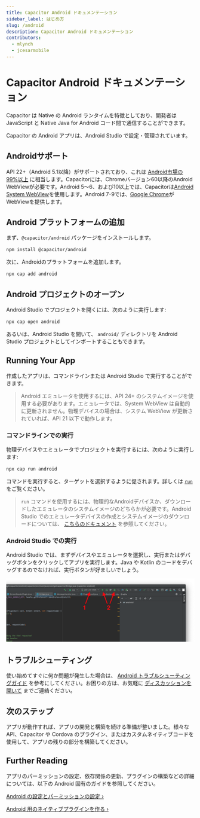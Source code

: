 ```yaml
---
title: Capacitor Android ドキュメンテーション
sidebar_label: はじめ方
slug: /android
description: Capacitor Android ドキュメンテーション
contributors:
  - mlynch
  - jcesarmobile
---
```


# Capacitor Android ドキュメンテーション

Capacitor は Native の Android ランタイムを特徴としており、開発者は JavaScript と Native Java for Android コード間で通信することができます。

Capacitor の Android アプリは、Android Studio で設定・管理されています。

## Androidサポート

API 22+（Android 5.1以降）がサポートされており、これは [Android市場の99%以上](https://gs.statcounter.com/android-version-market-share/mobile-tablet/worldwide) に相当します。Capacitorには、Chromeバージョン60以降のAndroid WebViewが必要です。Android 5～6、および10以上では、Capacitorは[Android System WebView](https://play.google.com/store/apps/details?id=com.google.android.webview)を使用します。Android 7-9では、[Google Chrome](https://play.google.com/store/apps/details?id=com.android.chrome)がWebViewを提供します。

## Android プラットフォームの追加

まず、`@capacitor/android` パッケージをインストールします。

```bash
npm install @capacitor/android
```

次に、Androidのプラットフォームを追加します。

```bash
npx cap add android
```

## Android プロジェクトのオープン

Android Studio でプロジェクトを開くには、次のように実行します:

```bash
npx cap open android
```

あるいは、Android Studio を開いて、 `android/` ディレクトリを Android Studio プロジェクトとしてインポートすることもできます。

## Running Your App

作成したアプリは、コマンドラインまたは Android Studio で実行することができます。

> Android エミュレータを使用するには、API 24+ のシステムイメージを使用する必要があります。エミュレータでは、System WebView は自動的に更新されません。物理デバイスの場合は、システム WebView が更新されていれば、API 21 以下で動作します。

### コマンドラインでの実行

物理デバイスやエミュレータでプロジェクトを実行するには、次のように実行します:

```bash
npx cap run android
```

コマンドを実行すると、ターゲットを選択するように促されます。詳しくは [`run`](/docs/cli/commands/run) をご覧ください。

> `run` コマンドを使用するには、物理的なAndroidデバイスか、ダウンロードしたエミュレータのシステムイメージのどちらかが必要です。Android Studio でのエミュレータデバイスの作成とシステムイメージのダウンロードについては、 [こちらのドキュメント](https://developer.android.com/studio/run/managing-avds) を参照してください。

### Android Studio での実行

Android Studio では、まずデバイスやエミュレータを選択し、実行またはデバッグボタンをクリックしてアプリを実行します。Java や Kotlin のコードをデバッグするのでなければ、実行ボタンが好ましいでしょう。

![Running App](../../../static/img/v6/docs/android/running.png)

## トラブルシューティング

使い始めてすぐに何か問題が発生した場合は、 [Android トラブルシューティングガイド](/docs/android/troubleshooting) を参考にしてください。お困りの方は、お気軽に [ディスカッションを開いて](https://github.com/ionic-team/capacitor/discussions/) までご連絡ください。

## 次のステップ

アプリが動作すれば、アプリの開発と構築を続ける準備が整いました。様々な API、Capacitor や Cordova のプラグイン、またはカスタムネイティブコードを使用して、アプリの残りの部分を構築してください。

## Further Reading

アプリのパーミッションの設定、依存関係の更新、プラグインの構築などの詳細については、以下の Android 固有のガイドを参照してください。

[Android の設定とパーミッションの設定 &#8250;](/docs/android/configuration)

[Android 用のネイティブプラグインを作る &#8250;](/docs/plugins)
